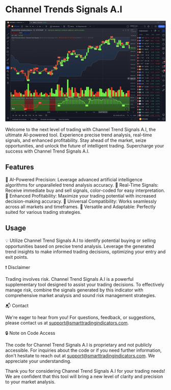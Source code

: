 # Channel Trends Signals A.I

![Channel Trend Signals](./Channel%20Trends%20Signals%201D.png)

Welcome to the next level of trading with Channel Trend Signals A.I, the ultimate AI-powered tool. Experience precise trend analysis, real-time signals, and enhanced profitability. Stay ahead of the market, seize opportunities, and unlock the future of intelligent trading. Supercharge your success with Channel Trend Signals A.I.

## Features

🌟 AI-Powered Precision: Leverage advanced artificial intelligence algorithms for unparalleled trend analysis accuracy.
🌟 Real-Time Signals: Receive immediate buy and sell signals, color-coded for easy interpretation.
🌟 Enhanced Profitability: Maximize your trading potential with increased decision-making accuracy.
🌟 Universal Compatibility: Works seamlessly across all markets and timeframes.
🌟 Versatile and Adaptable: Perfectly suited for various trading strategies.

## Usage

💡 Utilize Channel Trend Signals A.I to identify potential buying or selling opportunities based on precise trend analysis. Leverage the generated trend insights to make informed trading decisions, optimizing your entry and exit points.

❗ Disclaimer

Trading involves risk. Channel Trend Signals A.I is a powerful supplementary tool designed to assist your trading decisions. To effectively manage risk, combine the signals generated by this indicator with comprehensive market analysis and sound risk management strategies.

📬 Contact

We're eager to hear from you! For questions, feedback, or suggestions, please contact us at support@smarttradingindicators.com.

🔒 Note on Code Access

The code for Channel Trend Signals A.I is proprietary and not publicly accessible. For inquiries about the code or if you need further information, don't hesitate to reach out at support@smarttradingindicators.com. We appreciate your understanding.

Thank you for considering Channel Trend Signals A.I for your trading needs! We are confident that this tool will bring a new level of clarity and precision to your market analysis.
